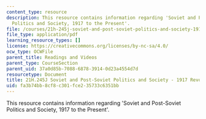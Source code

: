 ```yaml
---
content_type: resource
description: This resource contains information regarding 'Soviet and Post-Soviet
  Politics and Society, 1917 to the Present'.
file: /courses/21h-245j-soviet-and-post-soviet-politics-and-society-1917-to-the-present-spring-2016/fa3b74bb8cf8c301fce235733c6351bb_MIT21H_245JS16_Revolutions.pdf
file_type: application/pdf
learning_resource_types: []
license: https://creativecommons.org/licenses/by-nc-sa/4.0/
ocw_type: OCWFile
parent_title: Readings and Videos
parent_type: CourseSection
parent_uid: 37a0d85b-7088-6878-3914-0d23a4554d7d
resourcetype: Document
title: 21H.245J Soviet and Post-Soviet Politics and Society - 1917 Revolutions
uid: fa3b74bb-8cf8-c301-fce2-35733c6351bb
---
```

This resource contains information regarding 'Soviet and Post-Soviet Politics and Society, 1917 to the Present'.